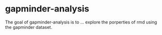 # gapminder-analysis

<!-- badges: start -->
<!-- badges: end -->

The goal of gapminder-analysis is to ... explore the porperties of rmd using the gapminder dataset.

